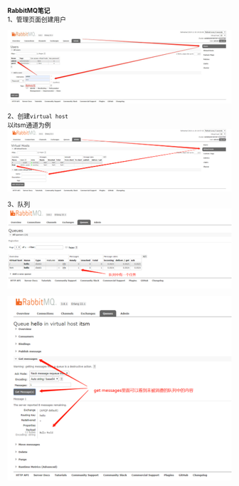**RabbitMQ笔记**  
1、管理页面创建用户  

![admin](./img/admin.jpg "添加用户")  

2、创建`virtual host`  
以itsm通道为例  
![virtual_host](./img/virtual_host.png "添加用户")  

3、队列  
![queue](./img/queue.png "队列")  

![get_messages](./img/get_messages.png "队列中的内容")  
